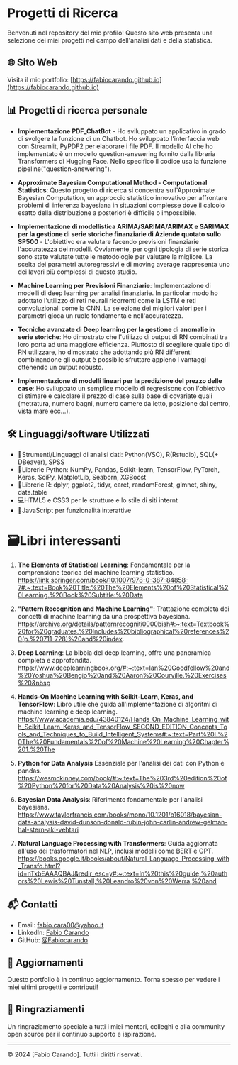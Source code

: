 # Progetti di Ricerca 

Benvenuti nel repository del mio profilo! Questo sito web presenta una selezione dei miei progetti nel campo dell'analisi dati e della statistica.

## 🌐 Sito Web

Visita il mio portfolio: [https://fabiocarando.github.io](https://fabiocarando.github.io)

## 📊 Progetti di ricerca personale

- **Implementazione PDF_ChatBot** - Ho sviluppato un applicativo in grado di svolgere la funzione di un Chatbot. Ho sviluppato l'interfaccia web con Streamlit, PyPDF2 per elaborare i file PDF. Il modello AI che ho implementato è un modello question-answering fornito dalla libreria Transformers di Hugging Face. Nello specifico il codice usa la funzione pipeline("question-answering"). 
  
- **Approximate Bayesian Computational Method - Computational Statistics**: Questo progetto di ricerca si concentra sull'Approximate Bayesian Computation, un approccio statistico innovativo per affrontare problemi di inferenza bayesiana in situazioni complesse dove il calcolo esatto della distribuzione a posteriori è difficile o impossibile.
  
- **Implementazione di modellistica ARIMA/SARIMA/ARIMAX e SARIMAX per la gestione di serie storiche finanziarie di Aziende quotato sullo SP500** - L'obiettivo era valutare facendo previsioni finanziarie l'accuratezza dei modelli. Ovviamente, per ogni tipologia di serie storica sono state valutate tutte le metodologie per valutare la migliore. La scelta dei parametri autoregressivi e di moving average rappresenta uno dei lavori più complessi di questo studio.
  
- **Machine Learning per Previsioni Finanziarie**: Implementazione di modelli di deep learning per analisi finanziarie. In particolar modo ho adottato l'utilizzo di reti neurali ricorrenti come la LSTM e reti convoluzionali come la CNN. La selezione dei migliori valori per i parametri gioca un ruolo fondamentale nell'accuratezza.
  
- **Tecniche avanzate di Deep learning per la gestione di anomalie in serie storiche**: Ho dimostrato che l'utilizzo di output di RN combinati tra loro porta ad una maggiore efficienza. Piuttosto di scegliere quale tipo di RN utilizzare, ho dimostrato che adottando più RN differenti combinandone gli output è possibile sfruttare appieno i vantaggi ottenendo un output robusto.
  
- **Implementazione di modelli lineari per la predizione del prezzo delle case**: Ho sviluppato un semplice modello di regresisone con l'obiettivo di stimare e calcolare il prezzo di case sulla base di covariate quali (metratura, numero bagni, numero camere da letto, posizione dal centro, vista mare ecc...).


## 🛠 Linguaggi/software Utilizzati

- 🐍Strumenti/Linguaggi di analisi dati: Python(VSC), R(Rstudio), SQL(+ DBeaver), SPSS
- 🧠Librerie Python: NumPy, Pandas, Scikit-learn, TensorFlow, PyTorch, Keras, SciPy, MatplotLib, Seaborn, XGBoost
- 📝Librerie R: dplyr, ggplot2, tidyr, caret, randomForest, glmnet, shiny, data.table
- 💻HTML5 e CSS3 per le strutture e lo stile di siti internt
- 📝JavaScript per funzionalità interattive

# 🗃️Libri interessanti
1. **The Elements of Statistical Learning**: Fondamentale per la comprensione teorica del machine learning statistico.
https://link.springer.com/book/10.1007/978-0-387-84858-7#:~:text=Book%20Title:%20The%20Elements%20of%20Statistical%20Learning.%20Book%20Subtitle:%20Data

2. **"Pattern Recognition and Machine Learning"**: Trattazione completa dei concetti di machine learning da una prospettiva bayesiana.
https://archive.org/details/patternrecogniti0000bish#:~:text=Textbook%20for%20graduates.%20Includes%20bibliographical%20references%20(p.%20711-728)%20and%20index.

3. **Deep Learning**: La bibbia del deep learning, offre una panoramica completa e approfondita.
https://www.deeplearningbook.org/#:~:text=Ian%20Goodfellow%20and%20Yoshua%20Bengio%20and%20Aaron%20Courville.%20Exercises%20&nbsp

4. **Hands-On Machine Learning with Scikit-Learn, Keras, and TensorFlow**: Libro utile che guida all'implementazione di algoritmi di machine learning e deep learning.
https://www.academia.edu/43840124/Hands_On_Machine_Learning_with_Scikit_Learn_Keras_and_TensorFlow_SECOND_EDITION_Concepts_Tools_and_Techniques_to_Build_Intelligent_Systems#:~:text=Part%20I.%20The%20Fundamentals%20of%20Machine%20Learning%20Chapter%201.%20The

5. **Python for Data Analysis** Essenziale per l'analisi dei dati con Python e pandas.
https://wesmckinney.com/book/#:~:text=The%203rd%20edition%20of%20Python%20for%20Data%20Analysis%20is%20now

6. **Bayesian Data Analysis**: Riferimento fondamentale per l'analisi bayesiana.
https://www.taylorfrancis.com/books/mono/10.1201/b16018/bayesian-data-analysis-david-dunson-donald-rubin-john-carlin-andrew-gelman-hal-stern-aki-vehtari

7. **Natural Language Processing with Transformers**: Guida aggiornata all'uso dei trasformatori nel NLP, inclusi modelli come BERT e GPT.
https://books.google.it/books/about/Natural_Language_Processing_with_Transfo.html?id=nTxbEAAAQBAJ&redir_esc=y#:~:text=In%20this%20guide,%20authors%20Lewis%20Tunstall,%20Leandro%20von%20Werra,%20and

## 📬 Contatti

- Email: fabio.cara00@yahoo.it
- LinkedIn: [Fabio Carando](https://www.linkedin.com/in/fabio-carando-67135a202/)
- GitHub: [@Fabiocarando](https://github.com/fabiocarando)

## 🔄 Aggiornamenti

Questo portfolio è in continuo aggiornamento. Torna spesso per vedere i miei ultimi progetti e contributi!

## 🙏 Ringraziamenti

Un ringraziamento speciale a tutti i miei mentori, colleghi e alla community open source per il continuo supporto e ispirazione.

---

© 2024 [Fabio Carando]. Tutti i diritti riservati.
